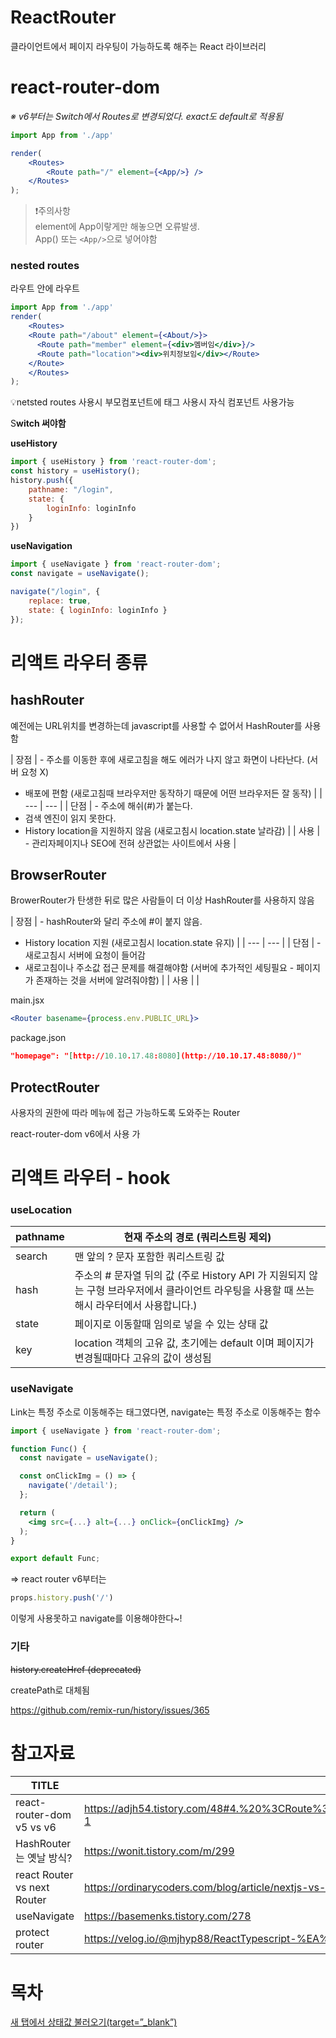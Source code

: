 # ReactRouter
클라이언트에서 페이지 라우팅이 가능하도록 해주는 React 라이브러리

# react-router-dom
*※ v6부터는 Switch에서 Routes로 변경되었다. exact도 default로 적용됨*
```jsx
import App from './app'

render(
	<Routes>
		<Route path="/" element={<App/>} />
	</Routes>
);
```

>❗주의사항<br/>
element에 App이랗게만 해놓으면 오류발생.<br/> App() 또는 ```<App/>```으로 넣어야함

### nested routes
라우트 안에 라우트

```jsx
import App from './app'
render(
	<Routes>
    <Route path="/about" element={<About/>}>
      <Route path="member" element={<div>멤버임</div>}/>
      <Route path="location"><div>위치정보임</div></Route>
    </Route>
	</Routes>
);
```

💡netsted routes 사용시 부모컴포넌트에 <Outlet> 태그 사용시 자식 컴포넌트 사용가능

S**witch 써야함**

**useHistory**

```jsx
import { useHistory } from 'react-router-dom';
const history = useHistory();
history.push({
    pathname: "/login",
    state: {
        loginInfo: loginInfo
    }
})
```

**useNavigation**

```jsx
import { useNavigate } from 'react-router-dom';
const navigate = useNavigate();

navigate("/login", {
    replace: true,
    state: { loginInfo: loginInfo }
});
```

# 리액트 라우터 종류


## hashRouter

예전에는 URL위치를 변경하는데 javascript를 사용할 수 없어서 HashRouter를 사용함

| 장점 | - 주소를 이동한 후에 새로고침을 해도 에러가 나지 않고 화면이 나타난다.  (서버 요청 X)
- 배포에 편함 (새로고침때 브라우저만 동작하기 때문에 어떤 브라우저든 잘 동작) |
| --- | --- |
| 단점 | - 주소에 해쉬(#)가 붙는다.
- 검색 엔진이 읽지 못한다.
- History location을 지원하지 않음 (새로고침시 location.state 날라감) |
| 사용 | - 관리자페이지나 SEO에 전혀 상관없는 사이트에서 사용  |

## BrowserRouter

BrowerRouter가 탄생한 뒤로 많은 사람들이 더 이상 HashRouter를 사용하지 않음

| 장점 | - hashRouter와 달리 주소에 #이 붙지 않음.
- History location 지원 (새로고침시 location.state 유지) |
| --- | --- |
| 단점 | - 새로고침시 서버에 요청이 들어감
- 새로고침이나 주소값 접근 문제를 해결해야함
(서버에 추가적인 세팅필요 - 페이지가 존재하는 것을 서버에 알려줘야함) |
| 사용 |  |

main.jsx

```jsx
<Router basename={process.env.PUBLIC_URL}>
```

package.json

```json
"homepage": "[http://10.10.17.48:8080](http://10.10.17.48:8080/)"
```

## ProtectRouter

사용자의 권한에 따라 메뉴에 접근 가능하도록 도와주는 Router

 react-router-dom v6에서 사용 가

# 리액트 라우터 - hook

### useLocation

| pathname | 현재 주소의 경로 (쿼리스트링 제외) |
| --- | --- |
| search | 맨 앞의 ? 문자 포함한 쿼리스트링 값 |
| hash | 주소의 # 문자열 뒤의 값 (주로 History API 가 지원되지 않는 구형 브라우저에서 클라이언트 라우팅을 사용할 때 쓰는 해시 라우터에서 사용합니다.) |
| state | 페이지로 이동할때 임의로 넣을 수 있는 상태 값 |
| key | location 객체의 고유 값, 초기에는 default 이며 페이지가 변경될때마다 고유의 값이 생성됨 |

### useNavigate

Link는 특정 주소로 이동해주는 태그였다면, navigate는 특정 주소로 이동해주는 함수

```jsx
import { useNavigate } from 'react-router-dom';

function Func() {
  const navigate = useNavigate();

  const onClickImg = () => {
    navigate('/detail');
  };

  return (
  	<img src={...} alt={...} onClick={onClickImg} />
  );
}

export default Func;
```

⇒ react router v6부터는

```jsx
props.history.push('/')
```

이렇게 사용못하고 navigate를 이용해야한다~!

### 기타

~~history.createHref (deprecated)~~

createPath로 대체됨

https://github.com/remix-run/history/issues/365

# 참고자료


| TITLE | URL |
| --- | --- |
| react-router-dom v5 vs v6 | https://adjh54.tistory.com/48#4.%20%3CRoute%3E%20%ED%83%9C%EA%B7%B8%EC%9D%98%20%EC%86%8D%EC%84%B1%20%EC%9D%BC%EB%B6%80%EA%B0%80%20%EC%82%AC%EC%9A%A9%EB%90%98%EC%A7%80%20%EC%95%8A%EC%9D%8C-1 |
| HashRouter는 옛날 방식? | https://wonit.tistory.com/m/299 |
| react Router vs next Router | https://ordinarycoders.com/blog/article/nextjs-vs-react |
| useNavigate | https://basemenks.tistory.com/278 |
| protect router | https://velog.io/@mjhyp88/ReactTypescript-%EA%B6%8C%ED%95%9C-%EC%B2%B4%ED%81%AC-Routerreact-router-dom-v6 |

# 목차


[새 탭에서 상태값 불러오기(target=”_blank”)](https://www.notion.so/target-_blank-0ed0153239ee49f9ae7a85889bd43c77?pvs=21)